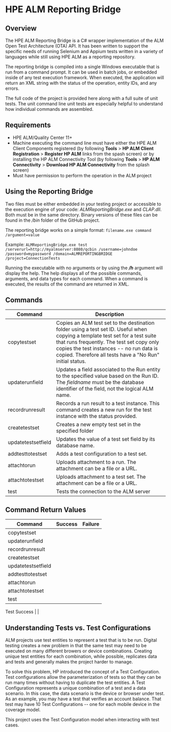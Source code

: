 # HPE ALM Reporting Bridge #

## Overview ##
The HPE ALM Reporting Bridge is a C# wrapper implementation of the ALM Open Test Architecture (OTA) API. It has been written to support the specific needs of running Selenium and Appium tests written in a variety of languages while still using HPE ALM as a reporting repository. 

The reporting bridge is compiled into a single Windows executable that is run from a command prompt. It can be used in batch jobs, or embedded inside of any test execution framework. When executed, the application will return an XML string with the status of the operation, entity IDs, and any errors. 

The full code of the project is provided here along with a full suite of unit tests. The unit command line unit tests are especially helpful to understand how individual commands are assembled. 

## Requirements ##
- HPE ALM/Quality Center 11+
- Machine executing the command line must have either the HPE ALM Client Components registered (by following **Tools** > **HP ALM Client Registration** > **Register HP ALM** links from the spash screen) or by installing the HP ALM Connectivity Tool (by following **Tools** > **HP ALM  Connectivity** > **Download HP ALM Connectivity** from the splash screen)
- Must have permission to perform the operation in the ALM project

## Using the Reporting Bridge ##
Two files must be either embedded in your testing project or accessible to the execution engine of your code: *ALMReportingBridge.exe* and *CLAP.dll*. Both must be in the same directory. Binary versions of these files can be found in the */bin* folder of the GitHub project. 

The reporting bridge works on a simple format: `filename.exe command /argument=value`

Example: `ALMReportingBridge.exe test /serverurl=http://myalmserver:8080/qcbin /username=johndoe /password=mypassword /domain=ALMREPORTINGBRIDGE /project=ConnectionTests`

Running the executable with no arguments or by using the ***/h*** argument will display the help. The help displays all of the possible commands, arguments, and data types for each command. When a command is executed, the results of the command are returned in XML. 

## Commands ##
| Command     		 | Description	 | 
|--------	 	     | ---			 | 
| copytestset        | Copies an ALM test set to the destination folder using a test set ID. Useful when copying a template test set for a test suite that runs frequently. The test set copy only copies the test instances -- no run data is copied. Therefore all tests have a "No Run" initial status. |
| updaterunfield     | Updates a field associated to the Run entity to the specified value based on the Run ID. The *fieldname* must be the database identifier of the field, not the logical ALM name. |
| recordrunresult    | Records a run result to a test instance. This command creates a new run for the test instance with the status provided. | 
| createtestset      | Creates a new empty test set in the specified folder | 
| updatetestsetfield | Updates the value of a test set field by its database name. | 
| addtesttotestset   | Adds a test configuration to a test set. | 
| attachtorun        | Uploads attachment to a run. The attachment can be a file or a URL. | 
| attachtotestset    | Uploads attachment to a test set. The attachment can be a file or a URL. | 
| test               | Tests the connection to the ALM server | 

## Command Return Values ##
| Command     		 | Success	 |  Failure |
|--------	 	     | ---			 | ------ |
| copytestset        |  |  |
| updaterunfield     |  | |
| recordrunresult    |  |  |
| createtestset      |  |  |
| updatetestsetfield | |  |
| addtesttotestset   |  |  |
| attachtorun        |  |  |
| attachtotestset    |  |  |
| test               | <?xml version="1.0" encoding="utf-16" standalone="yes"?>
<body>
  <operation>Test</operation>
  <status>Success</status>
</body> |  |


## Understanding Tests vs. Test Configurations ##
ALM projects use test entities to represent a test that is to be run. Digital testing creates a new problem in that the same test may need to be executed on many different browers or device combinations. Creating unique test entities for each combination, while possible, replicates data and tests and generally makes the project harder to manage. 

To solve this problem, HP introduced the concept of a Test Configuration. Test configurations allow the parameterization of tests so that they can be run many times without having to duplicate the test entities. A Test Configuration represents a unique combination of a test and a data scenario. In this case, the data scenario is the device or browser under test. As an example, you may have a test that verifies an account balance. That test may have 10 Test Configurations -- one for each mobile device in the coverage model. 

This project uses the Test Configuration model when interacting with test cases. 
